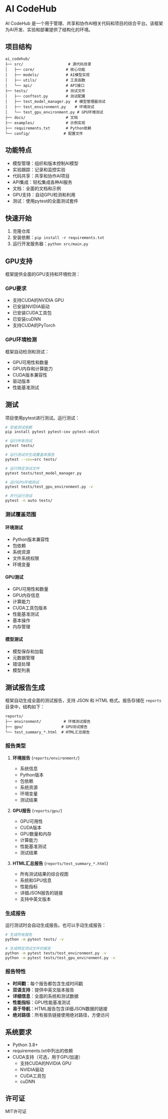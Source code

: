 # AI CodeHub

AI CodeHub 是一个用于管理、共享和协作AI相关代码和项目的综合平台。该框架为AI开发、实验和部署提供了结构化的环境。

## 项目结构

```
ai_codehub/
├── src/                    # 源代码目录
│   ├── core/              # 核心功能
│   ├── models/            # AI模型实现
│   ├── utils/             # 工具函数
│   └── api/               # API接口
├── tests/                 # 测试文件
│   ├── conftest.py        # 测试配置
│   ├── test_model_manager.py  # 模型管理器测试
│   ├── test_environment.py    # 环境测试
│   └── test_gpu_environment.py # GPU环境测试
├── docs/                  # 文档
├── examples/              # 示例实现
├── requirements.txt       # Python依赖
└── config/               # 配置文件
```

## 功能特点

- 模型管理：组织和版本控制AI模型
- 实验跟踪：记录和监控实验
- 代码共享：共享和协作AI项目
- API集成：轻松集成各种AI服务
- 文档：全面的文档和示例
- GPU支持：自动GPU检测和利用
- 测试：使用pytest的全面测试套件

## 快速开始

1. 克隆仓库
2. 安装依赖：`pip install -r requirements.txt`
3. 运行开发服务器：`python src/main.py`

## GPU支持

框架提供全面的GPU支持和环境检测：

### GPU要求
- 支持CUDA的NVIDIA GPU
- 已安装NVIDIA驱动
- 已安装CUDA工具包
- 已安装cuDNN
- 支持CUDA的PyTorch

### GPU环境检测
框架自动检测和测试：
- GPU可用性和数量
- GPU内存和计算能力
- CUDA版本兼容性
- 驱动版本
- 性能基准测试

## 测试

项目使用pytest进行测试。运行测试：

```bash
# 安装测试依赖
pip install pytest pytest-cov pytest-xdist

# 运行所有测试
pytest tests/

# 运行测试并生成覆盖率报告
pytest --cov=src tests/

# 运行特定测试文件
pytest tests/test_model_manager.py

# 运行GPU环境测试
pytest tests/test_gpu_environment.py -v

# 并行运行测试
pytest -n auto tests/
```

### 测试覆盖范围

#### 环境测试
- Python版本兼容性
- 包依赖
- 系统资源
- 文件系统权限
- 环境变量

#### GPU测试
- GPU可用性和数量
- GPU内存信息
- 计算能力
- CUDA工具包版本
- 性能基准测试
- 基本操作
- 内存管理

#### 模型测试
- 模型保存和加载
- 元数据管理
- 错误处理
- 模型列表

## 测试报告生成

框架自动生成全面的测试报告，支持 JSON 和 HTML 格式。报告存储在 `reports` 目录中，结构如下：

```
reports/
├── environment/          # 环境测试报告
├── gpu/                 # GPU测试报告
└── test_summary_*.html  # HTML汇总报告
```

### 报告类型

1. **环境报告** (`reports/environment/`)
   - 系统信息
   - Python版本
   - 包依赖
   - 系统资源
   - 环境变量
   - 测试结果

2. **GPU报告** (`reports/gpu/`)
   - GPU可用性
   - CUDA版本
   - GPU数量和内存
   - 计算能力
   - 性能基准测试
   - 测试结果

3. **HTML汇总报告** (`reports/test_summary_*.html`)
   - 所有测试结果的综合视图
   - 系统和GPU信息
   - 性能指标
   - 详细JSON报告的链接
   - 支持中英文版本

### 生成报告

运行测试时会自动生成报告。也可以手动生成报告：

```bash
# 生成所有报告
python -m pytest tests/ -v

# 生成特定测试文件的报告
python -m pytest tests/test_environment.py -v
python -m pytest tests/test_gpu_environment.py -v
```

### 报告特性

- **时间戳**：每个报告都包含生成时间戳
- **双语支持**：提供中英文版本报告
- **详细信息**：全面的系统和测试数据
- **性能指标**：GPU性能基准测试
- **易于导航**：HTML报告包含详细JSON数据的链接
- **绝对路径**：所有报告链接使用绝对路径，方便访问

## 系统要求

- Python 3.8+
- requirements.txt中列出的依赖
- CUDA支持（可选，用于GPU加速）
  - 支持CUDA的NVIDIA GPU
  - NVIDIA驱动
  - CUDA工具包
  - cuDNN

## 许可证

MIT许可证 
